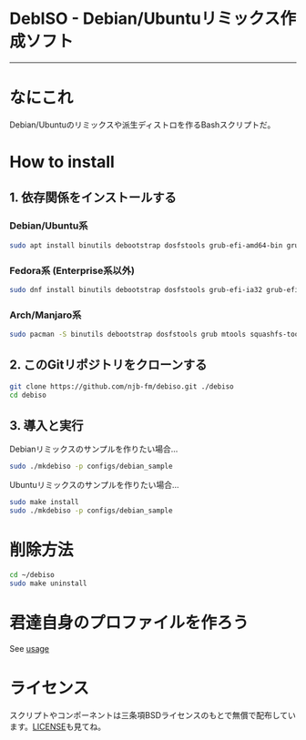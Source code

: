 # DebISO - Debian/Ubuntuリミックス作成ソフト
----
# なにこれ
Debian/Ubuntuのリミックスや派生ディストロを作るBashスクリプトだ。

# How to install
## 1. 依存関係をインストールする
### Debian/Ubuntu系
```bash
sudo apt install binutils debootstrap dosfstools grub-efi-amd64-bin grub-efi-ia32-bin grub-pc-bin mtools squashfs-tools unzip xorriso
```

### Fedora系 (Enterprise系以外)
```bash
sudo dnf install binutils debootstrap dosfstools grub-efi-ia32 grub-efi-x64 grub-pc mtools squashfs-tools unzip xorriso
```

### Arch/Manjaro系
```bash
sudo pacman -S binutils debootstrap dosfstools grub mtools squashfs-tools unzip xorriso
```

## 2. このGitリポジトリをクローンする
```bash
git clone https://github.com/njb-fm/debiso.git ./debiso
cd debiso
```

## 3. 導入と実行
Debianリミックスのサンプルを作りたい場合…
```bash
sudo ./mkdebiso -p configs/debian_sample
```

Ubuntuリミックスのサンプルを作りたい場合…
```bash
sudo make install
sudo ./mkdebiso -p configs/debian_sample
```

# 削除方法
```bash
cd ~/debiso
sudo make uninstall
```

# 君達自身のプロファイルを作ろう
See [usage](https://github.com/njb-fm/debiso/wiki/usage)

# ライセンス
スクリプトやコンポーネントは三条項BSDライセンスのもとで無償で配布しています。[LICENSE](LICENSE)も見てね。
